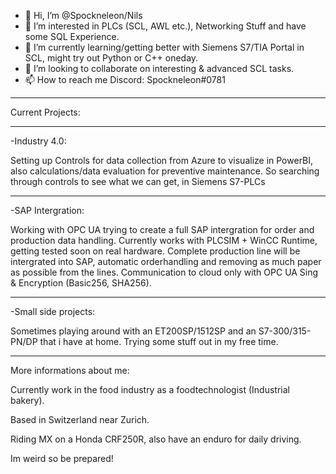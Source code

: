 - 👋 Hi, I’m @Spockneleon/Nils
- 👀 I’m interested in PLCs (SCL, AWL etc.), Networking Stuff and have some SQL Experience.
- 🌱 I’m currently learning/getting better with Siemens S7/TIA Portal in SCL, might try out Python or C++ oneday.
- 💞️ I’m looking to collaborate on interesting & advanced SCL tasks.
- 📫 How to reach me Discord: Spockneleon#0781

---

Current Projects:

---

-Industry 4.0:

 Setting up Controls for data collection from Azure to visualize in PowerBI, also calculations/data evaluation for preventive maintenance.
 So searching through controls to see what we can get, in Siemens S7-PLCs
 
 ---

-SAP Intergration:

 Working with OPC UA trying to create a full SAP intergration for order and production data handling. 
 Currently works with PLCSIM + WinCC Runtime, getting tested soon on real hardware.
 Complete production line will be intergrated into SAP, automatic orderhandling and removing as much paper as possible from the lines.
 Communication to cloud only with OPC UA Sing & Encryption (Basic256, SHA256).
 
 ---

-Small side projects:

 Sometimes playing around with an ET200SP/1512SP and an S7-300/315-PN/DP that i have at home.
 Trying some stuff out in my free time.
 
 ---

More informations about me:

 Currently work in the food industry as a foodtechnologist (Industrial bakery).
 
 Based in Switzerland near Zurich.
 
 Riding MX on a Honda CRF250R, also have an enduro for daily driving.
 
 Im weird so be prepared!


<!---
Spockneleon/Spockneleon is a ✨ special ✨ repository because its `README.md` (this file) appears on your GitHub profile.
You can click the Preview link to take a look at your changes.
--->
